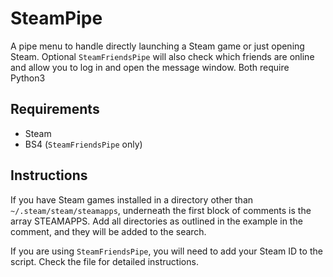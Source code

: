 # SteamPipe
A pipe menu to handle directly launching a Steam game or just opening Steam. Optional `SteamFriendsPipe` will also check which friends are online and allow you to log in and open the message window. Both require Python3

## Requirements
* Steam
* BS4 (`SteamFriendsPipe` only)

## Instructions
If you have Steam games installed in a directory other than `~/.steam/steam/steamapps`, underneath the first block of comments is the array STEAMAPPS. Add all directories as outlined in the example in the comment, and they will be added to the search.

If you are using `SteamFriendsPipe`, you will need to add your Steam ID to the script. Check the file for detailed instructions.
